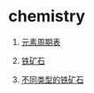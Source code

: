 # chemistry

1. [元素周期表](https://baike.baidu.com/item/元素周期表/282048)

2. [铁矿石](https://baike.baidu.com/item/铁矿石/3593655)

3. [不同类型的铁矿石](https://zhuanlan.zhihu.com/p/259708657)
